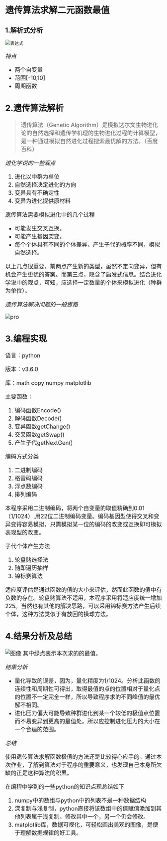 <h1>遗传算法求解二元函数最值

<h2>1.解析式分析</h2>

![表达式](https://github.com/baiyaoyu/GA/tree/master/img/fun.JPG)

<font size=4>

*特点*

+ 两个自变量
+ 范围[-10,10]
+ 周期函数

<h2>2.遗传算法解析</h2>

>遗传算法（Genetic Algorithm）是模拟达尔文生物进化论的自然选择和遗传学机理的生物进化过程的计算模型，是一种通过模拟自然进化过程搜索最优解的方法。（百度百科）

*进化学说的一些观点*

1. 进化以中群为单位
2. 自然选择决定进化的方向
3. 变异具有不确定性
4. 变异为进化提供原材料

遗传算法需要模拟进化中的几个过程

+ 可能发生交叉互换。
+ 可能产生基因突变。
+ 每个个体具有不同的个体差异，产生子代的概率不同，模拟自然选择。

以上几点很重要，前两点产生新的类型，虽然不定向变异，但有机会产生更优的答案。而第三点，隐含了启发式信息。结合进化学说中的观点，可知，应选择一定数量的个体来模拟进化（种群为单位）。

*遗传算法解决问题的一般思路*

![pro](https://github.com/baiyaoyu/GA/tree/master/img/pro.jpg)
<h2>3.编程实现</h2>
语言：python

版本：v3.6.0

库：math copy numpy matplotlib

主要函数：

1. 编码函数Encode()
2. 解码函数Decode()
3. 变异函数getChange()
4. 交叉函数getSwap()
5. 产生子代getNextGen()

编码方式分类

1. 二进制编码
2. 格雷码编码  
3. 浮点数编码
4. 排列编码

本程序采用二进制编码，将两个自变量的取值精确到0.01（1/1024）,用22位二进制编码变量。编码基因型使得交叉和变异变得容易模拟，只需模拟某一位的编码的改变或互换即可模拟表现型的改变。

子代个体产生方法

1. 轮盘赌选择法
2. 随即遍历抽样
3. 锦标赛算法

适应度评估是通过函数的值的大小来评估，然而此函数的值中有负数的存在。轮盘赌算法不适用，本程序采用将适应度统一增加225。当然也有其他的解决思路，可以采用锦标赛方法产生后续个体，这种方法类似于有放回的摸球方法。

<h2>4.结果分析及总结</h2>


![图像](https://github.com/baiyaoyu/GA/tree/master/imgimg/Figure.png)
其中绿点表示本次求的的最值。

*结果分析*

+ 量化导致的误差，因为，量化精度为1/1024。分析此函数的连续性和周期性可得出，取得最值的点的位置相对于量化点的位置不一定完全一样，所以导致程序求的不同峰值的最优解不相同。
+ 进化压力偏大可能导致种群进化到某一个较低的极值点位置而不易变异到更高的最值处。所以应控制进化压力的大小在一个合适的范围。

*总结*

使用遗传算法求解函数极值的方法还是比较得心应手的。通过本次作业，了解到算法对于程序的重要意义，也发现自己本身所欠缺的正是这种算法的积累。

在编程中学到的一些python的知识点现总结如下

1. numpy中的数组与python中的列表不是一种数据结构
2. 深复制与浅复制，python直接将该数组中的值赋值添加到其他列表属于浅复制。修改其中一个，另一个仍会修改。
3. matplotlib库，数据可视化，可轻松画出美观的图像，是便于理解数据规律的好工具。











